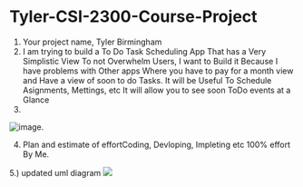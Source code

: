 # Tyler-CSI-2300-Course-Project
1. Your project name, Tyler Birmingham
2. I am trying to build a To Do  Task Scheduling App That has a Very Simplistic View To not Overwhelm Users, I want to Build it Because I have problems with Other apps Where you have to pay for a month view and Have a view of soon to do Tasks. It will be Useful To Schedule Asignments, Mettings, etc It will allow you to see soon ToDo events at a Glance
3.
![image](https://github.com/user-attachments/assets/b98f8520-6a28-460f-958c-5043f1e9aae5).

4. Plan and estimate of effortCoding, Devloping, Impleting etc 100% effort By Me.
 
5.) updated uml diagram 
[![](https://mermaid.ink/img/pako:eNqdVl1P2zAU_SuWnwo0VVT6keQBCeiGJjFpgg5pW_fgxnetRWJXjgMUVn77bCdpnSat0PKS2Ofccz_sa-cNx4ICjnCckCybMLKQJJ1xpB87g6ZiIi5XK_RWTJrn7EkwijJFpOrcK7KAEwfT04rFyFJSwrhmSMYXv36XpE3xcl1o-YTF2kzw_3KTkJzHyw84uiYJcErkA4Nn15N3JSQF-Y1wQFII5SA3klE7nwqulmbkgD-AyK9mHsW5lMCVHTiEWzKHpDC1nw706cnwCdd5SQTOwOHMhUiAcJQtxbNObbqUABOyNuG7wedK6cotSTrPpRYoxg7BFg-tJEuJXNuBU0i3Jp2TRvW1Z5vUPuxZOF9RoqCVcGj1WpbFzau2LB-p0bHkvLucczJPAM1J_DgV20AdysOVeNlb9DM3oI4bRBdZD11UCbsJW6VYgq7ItXakrTqHc66l5uZ8yzL1btH3IuVsv6aEUosXkTVKLiEVT3CA4aovQNmvrHMrYpJMdNwNMaBMNaUO5VNLpGhHpJhK3CWxvqYsBY2kDcAEgcyeagpRyGLJVuaUaLOykjp3xqm7P85Ka53s1ERS26K7WCyctqA2II2adw3d6U52gbXbVx7uyujadFQjuKLsBdxFW7Hy02ia3WjQw6vyWcj05vuX2qnqnpymvTuu9G57lFv95IjlJaVTkj0aJx_uEq8hkoCs0mxLpLp_PO_vRe2miBC86Caj2T7von7OR2VPlrwadmrYtVbcshHhFIln3mZmrGqH1jEfhlytg-aRJKkidhVaAskzOMRs1asmj0rVAGGoM-z3eqczXLZwpG9tg-6J9noXW0KZK-7iFKS-46n-fbA7bIbVEnRT40h_6vwfZ3jGN5pHciXu1zzGkZI5dLEU-WKJoz8kyfSouEXKf4_t7Irwn0KklclCGj-lOZg2uhY5Vzjqn49Dy8bRG37B0WDUC4bDvh_656P-IAiDLl7jyAuGvTAc-qPxaDAIhv1xsOniV6vva77f98f-OAzDIDgfhZt_I1fRKQ?type=png)](https://mermaid.live/edit#pako:eNqdVl1P2zAU_SuWnwo0VVT6keQBCeiGJjFpgg5pW_fgxnetRWJXjgMUVn77bCdpnSat0PKS2Ofccz_sa-cNx4ICjnCckCybMLKQJJ1xpB87g6ZiIi5XK_RWTJrn7EkwijJFpOrcK7KAEwfT04rFyFJSwrhmSMYXv36XpE3xcl1o-YTF2kzw_3KTkJzHyw84uiYJcErkA4Nn15N3JSQF-Y1wQFII5SA3klE7nwqulmbkgD-AyK9mHsW5lMCVHTiEWzKHpDC1nw706cnwCdd5SQTOwOHMhUiAcJQtxbNObbqUABOyNuG7wedK6cotSTrPpRYoxg7BFg-tJEuJXNuBU0i3Jp2TRvW1Z5vUPuxZOF9RoqCVcGj1WpbFzau2LB-p0bHkvLucczJPAM1J_DgV20AdysOVeNlb9DM3oI4bRBdZD11UCbsJW6VYgq7ItXakrTqHc66l5uZ8yzL1btH3IuVsv6aEUosXkTVKLiEVT3CA4aovQNmvrHMrYpJMdNwNMaBMNaUO5VNLpGhHpJhK3CWxvqYsBY2kDcAEgcyeagpRyGLJVuaUaLOykjp3xqm7P85Ka53s1ERS26K7WCyctqA2II2adw3d6U52gbXbVx7uyujadFQjuKLsBdxFW7Hy02ia3WjQw6vyWcj05vuX2qnqnpymvTuu9G57lFv95IjlJaVTkj0aJx_uEq8hkoCs0mxLpLp_PO_vRe2miBC86Caj2T7von7OR2VPlrwadmrYtVbcshHhFIln3mZmrGqH1jEfhlytg-aRJKkidhVaAskzOMRs1asmj0rVAGGoM-z3eqczXLZwpG9tg-6J9noXW0KZK-7iFKS-46n-fbA7bIbVEnRT40h_6vwfZ3jGN5pHciXu1zzGkZI5dLEU-WKJoz8kyfSouEXKf4_t7Irwn0KklclCGj-lOZg2uhY5Vzjqn49Dy8bRG37B0WDUC4bDvh_656P-IAiDLl7jyAuGvTAc-qPxaDAIhv1xsOniV6vva77f98f-OAzDIDgfhZt_I1fRKQ)
